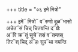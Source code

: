 +++
title = "०६ इमे मित्रो"

+++
इमे᳓ मित्रो᳓ व᳓रुणो दूळ᳓भासो  
अचेत᳓सं चिच् चितयन्ति द᳓क्षैः  
अ᳓पि क्र᳓तुं सुचे᳓तसं व᳓तन्तस्  
तिर᳓श् चिद् अं᳓हः सुप᳓था नयन्ति